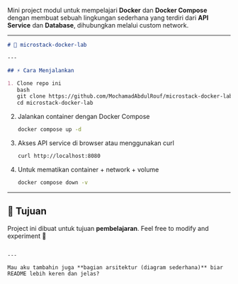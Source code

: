 Mini project modul untuk mempelajari **Docker** dan **Docker Compose** dengan membuat sebuah lingkungan sederhana yang terdiri dari **API Service** dan **Database**, dihubungkan melalui custom network.

---

````markdown
# 🐳 microstack-docker-lab

---

## ⚡ Cara Menjalankan

1. Clone repo ini
   bash
   git clone https://github.com/MochamadAbdulRouf/microstack-docker-lab.git
   cd microstack-docker-lab
````

2. Jalankan container dengan Docker Compose

   ```bash
   docker compose up -d
   ```

3. Akses API service di browser atau menggunakan curl

   ```bash
   curl http://localhost:8080
   ```

4. Untuk mematikan container + network + volume

   ```bash
   docker compose down -v
   ```

---

## 🎯 Tujuan

Project ini dibuat untuk tujuan **pembelajaran**.
Feel free to modify and experiment 🚀

```

---

Mau aku tambahin juga **bagian arsitektur (diagram sederhana)** biar README lebih keren dan jelas?
```
